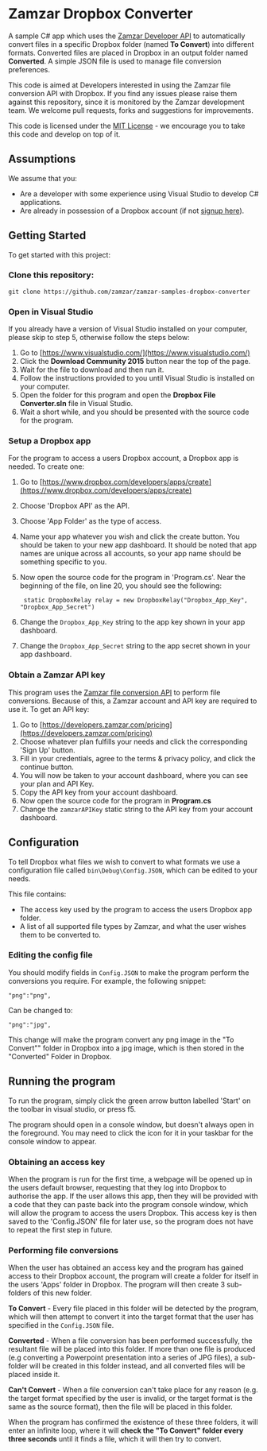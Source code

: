 # Zamzar Dropbox Converter

A sample C# app which uses the [Zamzar Developer API](https://developers.zamzar.com/) to automatically convert files in a specific Dropbox folder (named **To Convert**) into different formats. Converted files are placed in Dropbox in an output folder named **Converted**. A simple JSON file is used to manage file conversion preferences.

This code is aimed at Developers interested in using the Zamzar file conversion API with Dropbox. If you find any issues please raise them against this repository, since it is monitored by the Zamzar development team. We welcome pull requests, forks and suggestions for improvements. 

This code is licensed under the [MIT License](License) - we encourage you to take this code and develop on top of it.


## Assumptions

We assume that you:

* Are a developer with some experience using Visual Studio to develop C# applications.
* Are already in possession of a Dropbox account (if not [signup here](https://www.dropbox.com/)).


## Getting Started

To get started with this project:

### Clone this repository:

    git clone https://github.com/zamzar/zamzar-samples-dropbox-converter

### Open in Visual Studio

If you already have a version of Visual Studio installed on your computer, please skip to step 5, otherwise follow the steps below:

1. Go to [https://www.visualstudio.com/](https://www.visualstudio.com/)
2. Click the **Download Community 2015** button near the top of the page.
3. Wait for the file to download and then run it.
4. Follow the instructions provided to you until Visual Studio is installed on your computer.
5. Open the folder for this program and open the **Dropbox File Converter.sln** file in Visual Studio.
6. Wait a short while, and you should be presented with the source code for the program.

### Setup a Dropbox app

For the program to access a users Dropbox account, a Dropbox app is needed. To create one:

1. Go to [https://www.dropbox.com/developers/apps/create](https://www.dropbox.com/developers/apps/create)
2. Choose 'Dropbox API' as the API.
3. Choose 'App Folder' as the type of access.
4. Name your app whatever you wish and click the create button. You should be taken to your new app dashboard. It should be noted that app names are unique across all accounts, so your app name should be something specific to you.
5. Now open the source code for the program in 'Program.cs'. Near the beginning of the file, on line 20, you should see the following:

        static DropboxRelay relay = new DropboxRelay("Dropbox_App_Key", "Dropbox_App_Secret")
        
6. Change the `Dropbox_App_Key` string to the app key shown in your app dashboard.
7. Change the `Dropbox_App_Secret` string to the app secret shown in your app dashboard.

### Obtain a Zamzar API key

This program uses the [Zamzar file conversion API](https://developers.zamzar.com/) to perform file conversions. Because of this, a Zamzar account and API key are required to use it. To get an API key:

1. Go to [https://developers.zamzar.com/pricing](https://developers.zamzar.com/pricing)
2. Choose whatever plan fulfills your needs and click the corresponding 'Sign Up' button.
3. Fill in your credentials, agree to the terms & privacy policy, and click the continue button.
4. You will now be taken to your account dashboard, where you can see your plan and API Key.
5. Copy the API key from your account dashboard.
6. Now open the source code for the program in **Program.cs**
7. Change the `zamzarAPIKey` static string to the API key from your account dashboard.


## Configuration

To tell Dropbox what files we wish to convert to what formats we use a configuration file called `bin\Debug\Config.JSON`, which can be edited to your needs.

This file contains:

* The access key used by the program to access the users Dropbox app folder.
* A list of all supported file types by Zamzar, and what the user wishes them to be converted to.

### Editing the config file

You should modify fields in `Config.JSON` to make the program perform the conversions you require. For example, the following snippet:

    "png":"png",

Can be changed to:

    "png":"jpg",
    
This change will make the program convert any png image in the "To Convert"" folder in Dropbox into a jpg image, which is then stored in the "Converted" Folder in Dropbox.

## Running the program

To run the program, simply click the green arrow button labelled 'Start' on the toolbar in visual studio, or press f5.

The program should open in a console window, but doesn't always open in the foreground. You may need to click the icon for it in your taskbar for the console window to appear.

### Obtaining an access key

When the program is run for the first time, a webpage will be opened up in the users default browser, requesting that they log into Dropbox to authorise the app. If the user allows this app, then they will be provided with a code that they can paste back into the program console window, which will allow the program to access the users Dropbox. This access key is then saved to the 'Config.JSON' file for later use, so the program does not have to repeat the first step in future.

### Performing file conversions

When the user has obtained an access key and the program has gained access to their Dropbox account, the program will create a folder for itself in the users 'Apps' folder in Dropbox. The program will then create 3 sub-folders of this new folder.

**To Convert** - Every file placed in this folder will be detected by the program, which will then attempt to convert it into the target format that the user has specified in the `Config.JSON` file.

**Converted** - When a file conversion has been performed successfully, the resultant file will be placed into this folder. If more than one file is produced (e.g converting a Powerpoint presentation into a series of JPG files), a sub-folder will be created in this folder instead, and all converted files will be placed inside it.

**Can't Convert** - When a file conversion can't take place for any reason (e.g. the target format specified by the user is invalid, or the target format is the same as the source format), then the file will be placed in this folder.

When the program has confirmed the existence of these three folders, it will enter an infinite loop, where it will **check the "To Convert" folder every three seconds** until it finds a file, which it will then try to convert.

